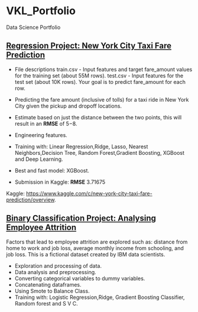 # VKL_Portfolio
Data Science Portfolio

## [Regression Project: New York City Taxi Fare Prediction](https://github.com/estevaovukelic/Regressions/blob/main/New_York_City_Taxi_Fare_Prediction.ipynb)

- File descriptions train.csv - Input features and target fare_amount values for the training set (about 55M rows). test.csv - Input features for the test set    (about 10K rows). Your goal is to predict fare_amount for each row. 


- Predicting the fare amount (inclusive of tolls) for a taxi ride in New York City given the pickup and dropoff locations.
- Estimate based on just the distance between the two points, this will result in an **RMSE** of $5-$8.
- Engineering features.
- Training with: Linear Regression,Ridge, Lasso, Nearest Neighbors,Decision Tree, Random Forest,Gradient Boosting, XGBoost and Deep Learning.
- Best and fast model: XGBoost.
- Submission in Kaggle: **RMSE** 3.71675

Kaggle: https://www.kaggle.com/c/new-york-city-taxi-fare-prediction/overview.


## [Binary Classification Project: Analysing Employee Attrition ](https://github.com/estevaovukelic/Binary_classification-/blob/main/Analysing_Employee_Attrition.ipynb)

 Factors that lead to employee attrition are explored such as: distance from home to work and job loss, average monthly income from schooling, and job loss. This is a fictional dataset created by IBM data scientists.
- Exploration and processing of data.
- Data analysis and preprocessing.
- Converting categorical variables to dummy variables.
- Concatenating dataframes.
- Using Smote to Balance Class.
- Training with: Logistic Regression,Ridge, Gradient Boosting Classifier, Random forest and S V C.
